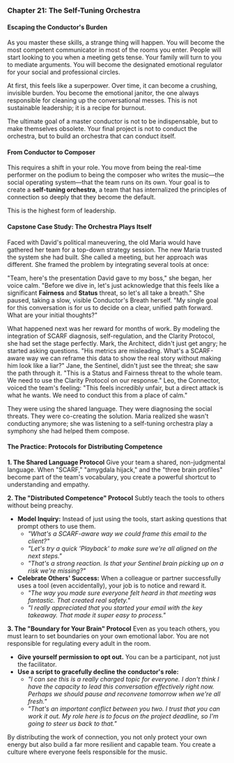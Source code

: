 ### **Chapter 21: The Self-Tuning Orchestra**
#### Escaping the Conductor's Burden

As you master these skills, a strange thing will happen. You will become the most competent communicator in most of the rooms you enter. People will start looking to you when a meeting gets tense. Your family will turn to you to mediate arguments. You will become the designated emotional regulator for your social and professional circles.

At first, this feels like a superpower. Over time, it can become a crushing, invisible burden. You become the emotional janitor, the one always responsible for cleaning up the conversational messes. This is not sustainable leadership; it is a recipe for burnout.

The ultimate goal of a master conductor is not to be indispensable, but to make themselves obsolete. Your final project is not to conduct the orchestra, but to build an orchestra that can conduct itself.

#### **From Conductor to Composer**

This requires a shift in your role. You move from being the real-time performer on the podium to being the composer who writes the music—the social operating system—that the team runs on its own. Your goal is to create a **self-tuning orchestra**, a team that has internalized the principles of connection so deeply that they become the default.

This is the highest form of leadership.

#### **Capstone Case Study: The Orchestra Plays Itself**
Faced with David's political maneuvering, the old Maria would have gathered her team for a top-down strategy session. The new Maria trusted the system she had built. She called a meeting, but her approach was different. She framed the problem by integrating several tools at once:

"Team, here's the presentation David gave to my boss," she began, her voice calm. "Before we dive in, let's just acknowledge that this feels like a significant **Fairness** and **Status** threat, so let's all take a breath." She paused, taking a slow, visible Conductor's Breath herself. "My single goal for this conversation is for us to decide on a clear, unified path forward. What are your initial thoughts?"

What happened next was her reward for months of work. By modeling the integration of SCARF diagnosis, self-regulation, and the Clarity Protocol, she had set the stage perfectly. Mark, the Architect, didn't just get angry; he started asking questions. "His metrics are misleading. What's a SCARF-aware way we can reframe this data to show the real story without making him look like a liar?" Jane, the Sentinel, didn't just see the threat; she saw the path through it. "This is a Status and Fairness threat to the whole team. We need to use the Clarity Protocol on our response." Leo, the Connector, voiced the team's feeling: "This feels incredibly unfair, but a direct attack is what he wants. We need to conduct this from a place of calm."

They were using the shared language. They were diagnosing the social threats. They were co-creating the solution. Maria realized she wasn't conducting anymore; she was listening to a self-tuning orchestra play a symphony she had helped them compose.

#### **The Practice: Protocols for Distributing Competence**

**1. The Shared Language Protocol**
Give your team a shared, non-judgmental language. When "SCARF," "amygdala hijack," and the "three brain profiles" become part of the team's vocabulary, you create a powerful shortcut to understanding and empathy.

**2. The "Distributed Competence" Protocol**
Subtly teach the tools to others without being preachy.
*   **Model Inquiry:** Instead of just using the tools, start asking questions that prompt others to use them.
    *   *"What's a SCARF-aware way we could frame this email to the client?"*
    *   *"Let's try a quick 'Playback' to make sure we're all aligned on the next steps."*
    *   *"That's a strong reaction. Is that your Sentinel brain picking up on a risk we're missing?"*
*   **Celebrate Others' Success:** When a colleague or partner successfully uses a tool (even accidentally), your job is to notice and reward it.
    *   *"The way you made sure everyone felt heard in that meeting was fantastic. That created real safety."*
    *   *"I really appreciated that you started your email with the key takeaway. That made it super easy to process."*

**3. The "Boundary for Your Brain" Protocol**
Even as you teach others, you must learn to set boundaries on your own emotional labor. You are not responsible for regulating every adult in the room.
*   **Give yourself permission to opt out.** You can be a participant, not just the facilitator.
*   **Use a script to gracefully decline the conductor's role:**
    *   *"I can see this is a really charged topic for everyone. I don't think I have the capacity to lead this conversation effectively right now. Perhaps we should pause and reconvene tomorrow when we're all fresh."*
    *   *"That's an important conflict between you two. I trust that you can work it out. My role here is to focus on the project deadline, so I'm going to steer us back to that."*

By distributing the work of connection, you not only protect your own energy but also build a far more resilient and capable team. You create a culture where everyone feels responsible for the music.
      